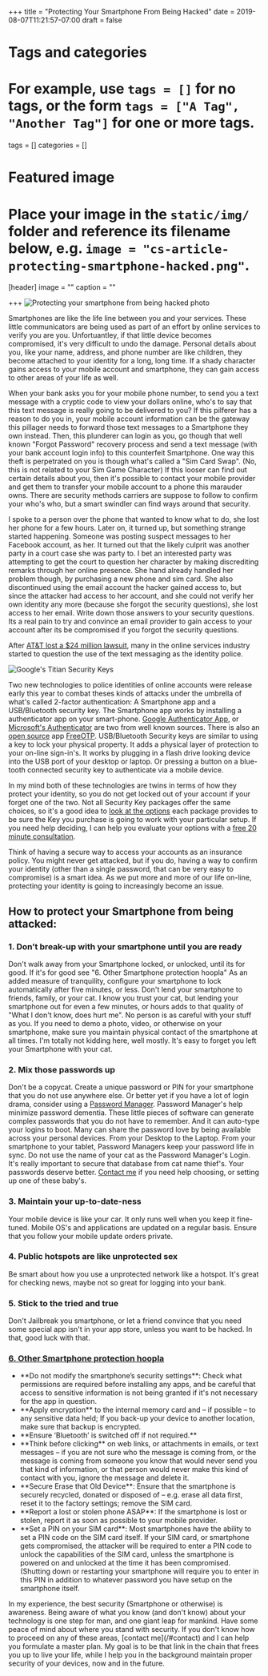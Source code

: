 +++
title = "Protecting Your Smartphone From Being Hacked"
date = 2019-08-07T11:21:57-07:00
draft = false

# Tags and categories
# For example, use `tags = []` for no tags, or the form `tags = ["A Tag", "Another Tag"]` for one or more tags.
tags = []
categories = []

# Featured image
# Place your image in the `static/img/` folder and reference its filename below, e.g. `image = "cs-article-protecting-smartphone-hacked.png"`.
[header]
image = ""
caption = ""

+++
![Protecting your smartphone from being hacked photo](/img/updates/smartphone-protection/cs-article-protecting-smartphone-hacked.png)


Smartphones are like the life line between you and your services. These little communicators are being used as part of an effort by online services to verify you are you. Unfortuantley, if that little device becomes compromised, it's very difficult to undo the damage. Personal details about you, like your name, address, and phone number are like children, they become attached to your identity for a long, long time. If a shady character gains access to your mobile account and smartphone, they can gain access to other areas of your life as well.

When your bank asks you for your mobile phone number, to send you a text message with a cryptic code to view your dollars online, who's to say that this text message is really going to be delivered to you? If this pilferer has a reason to do you in, your mobile account information can be the gateway this pillager needs to forward those text messages to a Smartphone they own instead. Then,  this plunderer can login as you, go though that well known "Forgot Password" recovery process and send a text message (with your bank account login info) to this counterfeit Smartphone. One way this theft is perpetrated on you is though what's called a "Sim Card Swap". (No, this is not related to your Sim Game Character) If this looser can find out certain details about you, then it's possible to contact your mobile provider and get them to transfer your mobile account to a phone this marauder owns. There are security methods carriers are suppose to follow to confirm your who's who, but a smart swindler can find ways around that security.

I spoke to a person over the phone that wanted to know what to do, she lost her phone for a few hours. Later on, it turned up, but something strange started happening. Someone was posting suspect messages to her Facebook account, as her. It turned out that the likely culprit was another party in a court case she was party to. I bet an interested party was attempting to get the court to question her character by making discrediting remarks through her online presence. She hand already handled her problem though, by purchasing a new phone and sim card. She also discontinued using the email account the hacker gained access to, but since the attacker had access to her account, and she could not verify her own identity any more (because she forgot the security questions), she lost access to her email. Write down those answers to your security questions. Its a real pain to try and convince an email provider to gain access to your account after its be compromised if you forgot the security questions.

After [AT&T lost a $24 million lawsuit](https://www.coindesk.com/att-fails-to-win-dismissal-in-24-million-crypto-sim-swap-lawsuit), many in the online services industry started to question the use of the text messaging as the  identity police.

![Google's Titian Security Keys](/img/updates/smartphone-protection/titan-security-keys.webp)

Two new technologies to police identities of online accounts were release early this year to combat theses kinds of attacks under the umbrella of what's called 2-factor authentication: A Smartphone app and a USB/Bluetooth security key. The Smartphone app works by installing a authenticator app on your smart-phone. [Google Authenticator App](https://support.google.com/accounts/answer/1066447?co=GENIE.Platform%3DAndroid&hl=en), or [Microsoft's Authenticator](https://www.microsoft.com/en-us/account/authenticator) are two from well known sources. There is also an [open source](/updates/update-why-open-source-matters-freedom) app [FreeOTP](https://freeotp.github.io/). USB/Bluetooth Security keys are similar to using a key to lock your physical property. It adds a physical layer of protection to your on-line sign-in's. It works by plugging in a flash drive looking device into the USB port of your desktop or laptop. Or pressing a button on a blue-tooth connected security key to authenticate via a mobile device.

In my mind both of these technologies are twins in terms of how they protect your identity, so you do not get locked out of your account if your forget one of the two. Not all Security Key packages offer the same choices, so it's a good idea to [look at the options](https://www.theverge.com/2019/2/22/18235173/the-best-hardware-security-keys-yubico-titan-key-u2f) each package provides to be sure the Key you purchase is going to work with your particular setup. If you need help deciding, I can help you evaluate your options with a [free 20 minute consultation](/#contact).

Think of having a secure way to access your accounts as an insurance policy. You might never get attacked, but if you do, having a way to confirm your identity (other than a single password, that can be very easy to compromise) is a smart idea. As we put more and more of our life on-line, protecting your identity is going to increasingly become an issue.

## How to protect your Smartphone from being attacked:

### 1. Don’t break-up with your smartphone until you are ready

Don't walk away from your Smartphone locked, or unlocked, until its for good. If it's for good see "6. Other Smartphone protection hoopla" As an added measure of tranquility, configure your smartphone to lock automatically after five minutes, or less. Don't lend your smartphone to friends, family, or your cat. I know you trust your cat, but lending your smartphone out for even a few minutes, or hours adds to that quality of "What I don't know, does hurt me". No person is as careful with your stuff as you. If you need to demo a photo, video, or otherwise on your smartphone, make sure you maintain physical contact of the smartphone at all times. I'm totally not kidding here, well mostly. It's easy to forget you left your Smartphone with your cat.

### 2. Mix those passwords up
Don't be a copycat. Create a unique password or PIN for your smartphone that you do not use anywhere else. Or better yet if you have a lot of login drama, consider using a [Password Manager](http://www.scottrlarson.com/recommendations/recommendation-password-managers). Password Manager's help minimize password dementia. These little pieces of software can generate complex passwords that you do not have to remember. And it can auto-type your logins to boot. Many can share the password love by being available across your personal devices. From your Desktop to the Laptop. From your smartphone to your tablet, Password Managers keep your password life in sync. Do not use the name of your cat as the Password Manager's Login. It's really important to secure that database from cat name thief's. Your passwords deserve better. [Contact me](/#contact) if you need help choosing, or setting up one of these baby's.

### 3. Maintain your up-to-date-ness
Your mobile device is like your car. It only runs well when you keep it fine-tuned. Mobile OS's and applications are updated on a regular basis. Ensure that you follow your mobile update orders private.

### 4. Public hotspots are like unprotected sex
Be smart about how you use a unprotected network like a hotspot. It's great for checking news, maybe not so great for logging into your bank.

### 5. Stick to the tried and true
Don't Jailbreak you smartphone, or let a friend convince that you need some special app isn't in your app store, unless you want to be hacked. In that, good luck with that.

  <div class="panel-group" id="accordion">
    <div class="panel panel-default">
      <div class="panel-heading">
        <h3 class="">
          <a data-toggle="collapse" data-parent="#accordion" href="#collapse1">6. Other Smartphone protection hoopla</a>
        </h2>
      </div>
      <div id="collapse1" class="panel-collapse collapse">
        <div class="panel-body">
        <ul>
          <li>**Do not modify the smartphone’s security settings**: Check what permissions are required before installing any apps, and be careful that access to sensitive information is not being granted if it's not necessary for the app in question.</li>
          <li>**Apply encryption** to the internal memory card and – if possible – to any sensitive data held; If you back-up your device to another location, make sure that backup is encrypted.</li>
          <li>**Ensure ‘Bluetooth’ is switched off if not required.**</li>
          <li>**Think before clicking** on web links, or attachments in emails, or text messages – if you are not sure who the message is coming from, or the message is coming from someone you know that would never send you that kind of information, or that person would never make this kind of contact with you, ignore the message and delete it.</li>
          <li>**Secure Erase that Old Device**: Ensure that the smartphone is securely recycled, donated or disposed of – e.g. erase all data first, reset it to the factory settings; remove the SIM card.</li>
          <li>**Report a lost or stolen phone ASAP**: If the smartphone is lost or stolen, report it  as soon as possible to your mobile provider.</li>
          <li>**Set a PIN on your SIM card**: Most smartphones have the ability to set a PIN code on the SIM card itself. If your SIM card, or smartphone gets compromised, the attacker will be required to enter a PIN code to unlock the capabilities of the SIM card, unless the smartphone is powered on and unlocked at the time it has been compromised. (Shutting down or restarting your smartphone will require you to enter in this PIN in addition to whatever password you have setup on the smartphone itself.</li>
        </ul>
        </div>
      </div>
  </div>
In my experience, the best security (Smartphone or otherwise) is awareness. Being aware of what you know (and don't know) about your technology is one step for man, and one giant leap for mankind. Have some peace of mind about where you stand with security. If you don't know how to proceed on any of these areas, [contact me](/#contact) and I can help you formulate a master plan. My goal is to be that link in the chain that frees you up to live your life, while I help you in the background maintain proper security of your devices, now and in the future.
